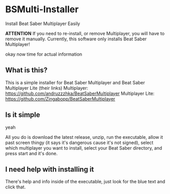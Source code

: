 # BSMulti-Installer
Install Beat Saber Multiplayer Easily

**ATTENTION**
If you need to re-install, or remove Multiplayer, you will have to remove it manually. Currently, this software only installs Beat Saber Multiplayer!

okay now time for actual information

## What is this?
This is a simple installer for Beat Saber Multiplayer and Beat Saber Multiplayer Lite
(their links)
Multiplayer: https://github.com/andruzzzhka/BeatSaberMultiplayer
Multiplayer Lite: https://github.com/Zingabopp/BeatSaberMultiplayer

## Is it simple
yeah

All you do is download the latest release, unzip, run the executable, allow it past screen thingy (it says it's dangerous cause it's not signed), select which multiplayer you want to install, select your Beat Saber directory, and press start and it's done.

## I need help with installing it
There's help and info inside of the executable, just look for the blue text and click that.
